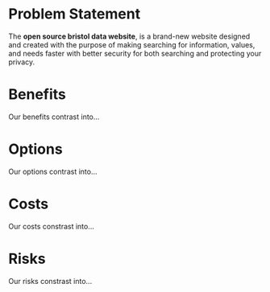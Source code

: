 # Problem Statement
The **open source bristol data website**, is a brand-new website designed and created with the purpose of making searching for information, values, and needs faster with better security for both searching and protecting your privacy.

# Benefits
Our benefits contrast into...

# Options
Our options contrast into...

# Costs
Our costs constrast into...

# Risks
Our risks constrast into...
